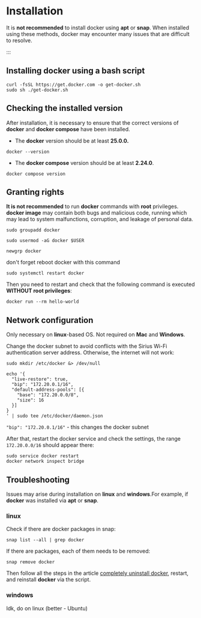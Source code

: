# Installation

It is **not recommended** to install docker using **apt** or **snap**. When installed using these methods, docker may encounter many issues that are difficult to resolve.

:::

## Installing docker using a bash script

```
curl -fsSL https://get.docker.com -o get-docker.sh
sudo sh ./get-docker.sh
```

## Checking the installed version

After installation, it is necessary to ensure that the correct versions of **docker** and **docker compose** have been installed.

- The **docker** version should be at least **25.0.0.**

```
docker --version
```

- The **docker compose** version should be at least **2.24.0**.

```
docker compose version
```

## Granting rights

**It is not recommended** to run **docker** commands with **root** privileges. **docker image** may contain both bugs and
malicious code, running which may lead to system malfunctions, corruption, and leakage of personal data.

```
sudo groupadd docker
```

```
sudo usermod -aG docker $USER
```

```
newgrp docker
```
don't forget reboot docker with this command
```
sudo systemctl restart docker
```

Then you need to restart and check that the following command is executed **WITHOUT root privileges**:

```
docker run --rm hello-world
```

## Network configuration

Only necessary on **linux**-based OS.  Not required on **Mac** and **Windows**.

Change the docker subnet to avoid conflicts with the Sirius Wi-Fi authentication server address. Otherwise, the internet will not work:

```
sudo mkdir /etc/docker &> /dev/null
```

```
echo '{
  "live-restore": true,
  "bip": "172.20.0.1/16",
  "default-address-pools": [{
    "base": "172.20.0.0/8",
    "size": 16
  }]
}
' | sudo tee /etc/docker/daemon.json
```

`"bip": "172.20.0.1/16"` - this changes the docker subnet

After that, restart the docker service and check the settings, the range `172.20.0.0/16` should appear there:

```
sudo service docker restart
docker network inspect bridge
```

## Troubleshooting

Issues may arise during installation on **linux** and **windows**.For example, if **docker** was installed via **apt** or **snap**.

### linux

Check if there are docker packages in snap:

```
snap list --all | grep docker
```

If there are packages, each of them needs to be removed:

```
snap remove docker
```

Then follow all the steps in the article
[completely uninstall docker](https://www.golinuxcloud.com/ubuntu-uninstall-docker/),
restart, and reinstall **docker** via the script.

### windows

Idk, do on linux (better - Ubuntu)
